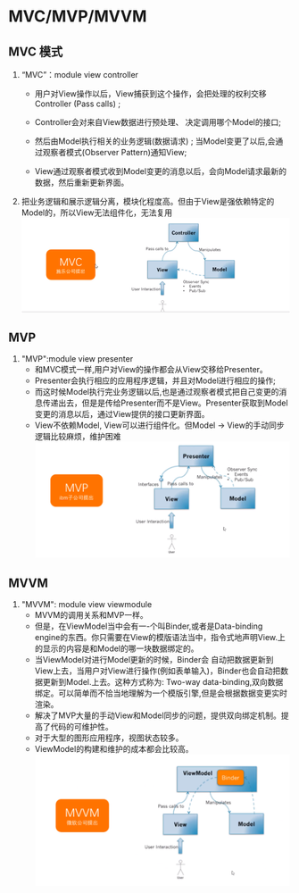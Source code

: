 # MVC/MVP/MVVM

## MVC 模式

1. “MVC”：module view  controller

    - 用户对View操作以后，View捕获到这个操作，会把处理的权利交移Controller (Pass calls) ; 

    - Controller会对来自View数据进行预处理、 决定调用哪个Model的接口;

    - 然后由Model执行相关的业务逻辑(数据请求) ;
      当Model变更了以后,会通过观察者模式(Observer Pattern)通知View;

    - View通过观察者模式收到Model变更的消息以后，会向Model请求最新的数据，然后重新更新界面。

2. 把业务逻辑和展示逻辑分离，模块化程度高。但由于View是强依赖特定的Model的，所以View无法组件化，无法复用 
![MVC](/assets/image/MVC.png)

## MVP
1. "MVP":module view presenter
	- 和MVC模式一样,用户对View的操作都会从View交移给Presenter。
	- Presenter会执行相应的应用程序逻辑，并且对Model进行相应的操作;
	- 而这时候Model执行完业务逻辑以后,也是通过观察者模式把自己变更的消息传递出去，但是是传给Presenter而不是View。Presenter获取到Model变更的消息以后，通过View提供的接口更新界面。
	- View不依赖Model, View可以进行组件化。但Model  ->  View的手动同步逻辑比较麻烦，维护困难
![MVC](/assets/image/MVP.png)

## MVVM
1. "MVVM": module view viewmodule
	- MVVM的调用关系和MVP一样。
	- 但是，在ViewModel当中会有一-个叫Binder,或者是Data-binding engine的东西。你只需要在View的模版语法当中，指令式地声明View.上的显示的内容是和Model的哪一块数据绑定的。
	- 当ViewModel对进行Model更新的时候，Binder会 自动把数据更新到View上去，当用户对View进行操作(例如表单输入)，Binder也会自动把数据更新到Model.上去。这种方式称为: Two-way data-binding,双向数据绑定。可以简单而不恰当地理解为一个模版引擎,但是会根据数据变更实时渲染。
	- 解决了MVP大量的手动View和Model同步的问题，提供双向绑定机制。提高了代码的可维护性。
	- 对于大型的图形应用程序，视图状态较多。
	- ViewModel的构建和维护的成本都会比较高。
![MVC](/assets/image/MVVM.png)